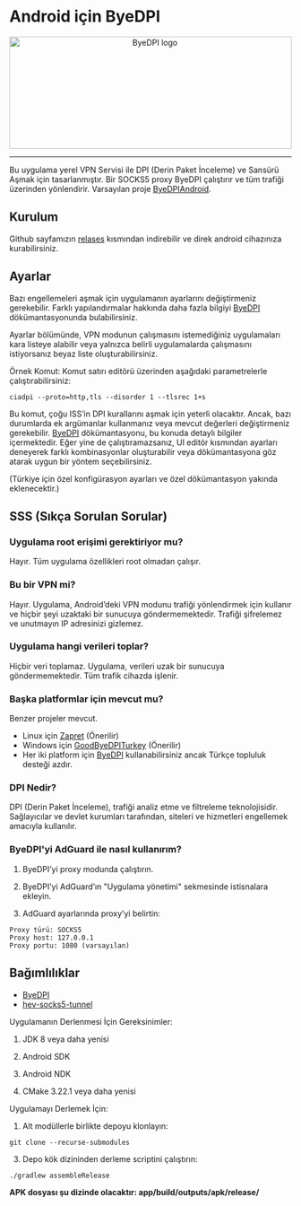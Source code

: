 # Android için ByeDPI

<div style="text-align: center;">
  <img alt="ByeDPI logo" src=".github/images/logo.svg" width="100%" height="200px">
</div>

---
Bu uygulama yerel VPN Servisi ile DPI (Derin Paket İnceleme) ve Sansürü Aşmak için tasarlanmıştır. Bir SOCKS5 proxy ByeDPI çalıştırır ve tüm trafiği üzerinden yönlendirir.
Varsayılan proje [ByeDPIAndroid](https://github.com/dovecoteescapee/ByeDPIAndroid/).

## Kurulum

Github sayfamızın [relases](https://github.com/nyaexx/ByeDPIAndroidTR/releases/latest) kısmından indirebilir ve direk android cihazınıza kurabilirsiniz.

## Ayarlar

Bazı engellemeleri aşmak için uygulamanın ayarlarını değiştirmeniz gerekebilir. Farklı yapılandırmalar hakkında daha fazla bilgiyi [ByeDPI](https://github.com/hufrea/byedpi/blob/v0.13/README.md) dökümantasyonunda bulabilirsiniz.

Ayarlar bölümünde, VPN modunun çalışmasını istemediğiniz uygulamaları kara listeye alabilir veya yalnızca belirli uygulamalarda çalışmasını istiyorsanız beyaz liste oluşturabilirsiniz.

Örnek Komut:
Komut satırı editörü üzerinden aşağıdaki parametrelerle çalıştırabilirsiniz:
```plaintext
ciadpi --proto=http,tls --disorder 1 --tlsrec 1+s
```

Bu komut, çoğu ISS’in DPI kurallarını aşmak için yeterli olacaktır. Ancak, bazı durumlarda ek argümanlar kullanmanız veya mevcut değerleri değiştirmeniz gerekebilir. [ByeDPI](https://github.com/hufrea/byedpi/blob/v0.13/README.md) dökümantasyonu, bu konuda detaylı bilgiler içermektedir. Eğer yine de çalıştıramazsanız, UI editör kısmından ayarları deneyerek farklı kombinasyonlar oluşturabilir veya dökümantasyona göz atarak uygun bir yöntem seçebilirsiniz.

(Türkiye için özel konfigürasyon ayarları ve özel dökümantasyon yakında eklenecektir.)

## SSS (Sıkça Sorulan Sorular)

### Uygulama root erişimi gerektiriyor mu?
Hayır. Tüm uygulama özellikleri root olmadan çalışır.

###  Bu bir VPN mi?
Hayır. Uygulama, Android’deki VPN modunu trafiği yönlendirmek için kullanır ve hiçbir şeyi uzaktaki bir sunucuya göndermemektedir. Trafiği şifrelemez ve unutmayın IP adresinizi gizlemez.

### Uygulama hangi verileri toplar?
Hiçbir veri toplamaz. Uygulama, verileri uzak bir sunucuya göndermemektedir. Tüm trafik cihazda işlenir.

### Başka platformlar için mevcut mu?
Benzer projeler mevcut.
- Linux için [Zapret](https://github.com/bol-van/zapret) (Önerilir)
- Windows için [GoodByeDPITurkey](https://github.com/cagritaskn/GoodbyeDPI-Turkey) (Önerilir)
- Her iki platform için [ByeDPI](https://github.com/hufrea/byedpi) kullanabilirsiniz ancak Türkçe topluluk desteği azdır.

### DPI Nedir?
DPI (Derin Paket İnceleme), trafiği analiz etme ve filtreleme teknolojisidir. Sağlayıcılar ve devlet kurumları tarafından, siteleri ve hizmetleri engellemek amacıyla kullanılır.

### ByeDPI'yi AdGuard ile nasıl kullanırım?

  1. ByeDPI’yi proxy modunda çalıştırın.

  2. ByeDPI’yi AdGuard’ın "Uygulama yönetimi" sekmesinde istisnalara ekleyin.

  3. AdGuard ayarlarında proxy’yi belirtin:
    
```plaintext
Proxy türü: SOCKS5
Proxy host: 127.0.0.1
Proxy portu: 1080 (varsayılan)
   ```

## Bağımlılıklar

- [ByeDPI](https://github.com/hufrea/byedpi)
- [hev-socks5-tunnel](https://github.com/heiher/hev-socks5-tunnel)

Uygulamanın Derlenmesi İçin Gereksinimler:

  1. JDK 8 veya daha yenisi

  2. Android SDK

  3. Android NDK

  4. CMake 3.22.1 veya daha yenisi

Uygulamayı Derlemek İçin:

  1. Alt modüllerle birlikte depoyu klonlayın:
```plaintext
git clone --recurse-submodules
   ```

  3. Depo kök dizininden derleme scriptini çalıştırın:
```plaintext
./gradlew assembleRelease
   ```

**APK dosyası şu dizinde olacaktır:
app/build/outputs/apk/release/**
